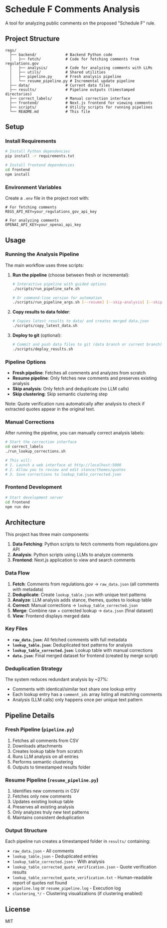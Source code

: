 # Schedule F Comments Analysis

A tool for analyzing public comments on the proposed "Schedule F" rule.

## Project Structure

```
regs/
  ├── backend/             # Backend Python code
  │   ├── fetch/           # Code for fetching comments from regulations.gov
  │   ├── analysis/        # Code for analyzing comments with LLMs
  │   ├── utils/           # Shared utilities
  │   ├── pipeline.py      # Fresh analysis pipeline
  │   └── resume_pipeline.py # Incremental update pipeline
  ├── data/                # Current data files
  ├── results/             # Pipeline outputs (timestamped directories)
  ├── correct_labels/      # Manual correction interface
  ├── frontend/            # Next.js frontend for viewing comments
  ├── scripts/             # Utility scripts for running pipelines
  └── README.md            # This file
```

## Setup

### Install Requirements

```bash
# Install Python dependencies
pip install -r requirements.txt

# Install frontend dependencies
cd frontend
npm install
```

### Environment Variables

Create a `.env` file in the project root with:

```
# For fetching comments
REGS_API_KEY=your_regulations_gov_api_key

# For analyzing comments
OPENAI_API_KEY=your_openai_api_key
```

## Usage

### Running the Analysis Pipeline

The main workflow uses three scripts:

1. **Run the pipeline** (choose between fresh or incremental):
   ```bash
   # Interactive pipeline with guided options
   ./scripts/run_pipeline_safe.sh
   
   # Or command-line version for automation
   ./scripts/run_pipeline_args.sh [--resume] [--skip-analysis] [--skip-clustering]
   ```

2. **Copy results to data folder**:
   ```bash
   # Copies latest results to data/ and creates merged data.json
   ./scripts/copy_latest_data.sh
   ```

3. **Deploy to git** (optional):
   ```bash
   # Commit and push data files to git (data branch or current branch)
   ./scripts/deploy_results.sh
   ```

### Pipeline Options

- **Fresh pipeline**: Fetches all comments and analyzes from scratch
- **Resume pipeline**: Only fetches new comments and preserves existing analysis
- **Skip analysis**: Only fetch and deduplicate (no LLM calls)
- **Skip clustering**: Skip semantic clustering step

Note: Quote verification runs automatically after analysis to check if extracted quotes appear in the original text.

### Manual Corrections

After running the pipeline, you can manually correct analysis labels:

```bash
# Start the correction interface
cd correct_labels
./run_lookup_corrections.sh

# This will:
# 1. Launch a web interface at http://localhost:5000
# 2. Allow you to review and edit stance/themes/quotes
# 3. Save corrections to lookup_table_corrected.json
```

### Frontend Development

```bash
# Start development server
cd frontend
npm run dev
```

## Architecture

This project has three main components:

1. **Data Fetching**: Python scripts to fetch comments from regulations.gov API
2. **Analysis**: Python scripts using LLMs to analyze comments 
3. **Frontend**: Next.js application to view and search comments

### Data Flow

1. **Fetch**: Comments from regulations.gov → `raw_data.json` (all comments with metadata)
2. **Deduplicate**: Create `lookup_table.json` with unique text patterns
3. **Analyze**: LLM analysis adds stance, themes, quotes to lookup table
4. **Correct**: Manual corrections → `lookup_table_corrected.json`
5. **Merge**: Combine raw + corrected lookup → `data.json` (final dataset)
6. **View**: Frontend displays merged data

### Key Files

- **`raw_data.json`**: All fetched comments with full metadata
- **`lookup_table.json`**: Deduplicated text patterns for analysis
- **`lookup_table_corrected.json`**: Lookup table with manual corrections
- **`data.json`**: Final merged dataset for frontend (created by merge script)

### Deduplication Strategy

The system reduces redundant analysis by ~27%:
- Comments with identical/similar text share one lookup entry
- Each lookup entry has a `comment_ids` array listing all matching comments
- Analysis (LLM calls) only happens once per unique text pattern

## Pipeline Details

### Fresh Pipeline (`pipeline.py`)
1. Fetches all comments from CSV
2. Downloads attachments
3. Creates lookup table from scratch
4. Runs LLM analysis on all entries
5. Performs semantic clustering
6. Outputs to timestamped results folder

### Resume Pipeline (`resume_pipeline.py`)
1. Identifies new comments in CSV
2. Fetches only new comments
3. Updates existing lookup table
4. Preserves all existing analysis
5. Only analyzes truly new text patterns
6. Maintains consistent deduplication

### Output Structure

Each pipeline run creates a timestamped folder in `results/` containing:
- `raw_data.json` - All comments
- `lookup_table.json` - Deduplicated entries  
- `lookup_table_corrected.json` - With analysis
- `lookup_table_corrected_quote_verification.json` - Quote verification results
- `lookup_table_corrected_quote_verification.txt` - Human-readable report of quotes not found
- `pipeline.log` or `resume_pipeline.log` - Execution log
- `clustering_*/` - Clustering visualizations (if clustering enabled)

## License

MIT